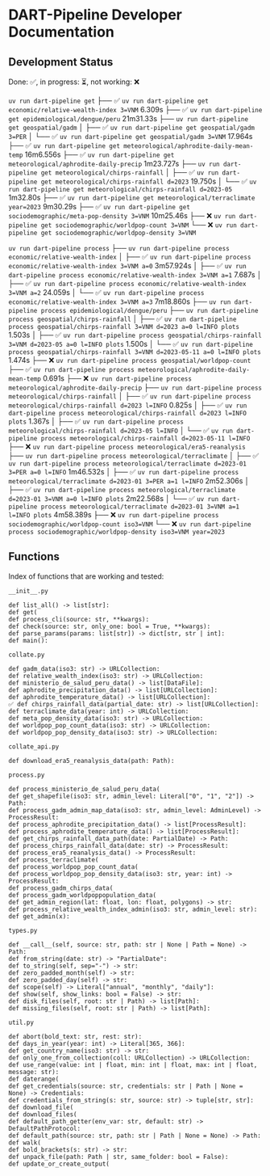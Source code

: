 DART-Pipeline Developer Documentation
=====================================

Development Status
------------------
Done: ✅, in progress: ⏳, not working: ❌

`uv run dart-pipeline get`
 ├── ✅ `uv run dart-pipeline get economic/relative-wealth-index 3=VNM` 6.309s
 ├── ✅ `uv run dart-pipeline get epidemiological/dengue/peru` 21m31.33s
 ├── `uv run dart-pipeline get geospatial/gadm`
 │    ├── ✅ `uv run dart-pipeline get geospatial/gadm 3=PER` 
 │    └── ✅ `uv run dart-pipeline get geospatial/gadm 3=VNM` 17.964s
 ├── ✅ `uv run dart-pipeline get meteorological/aphrodite-daily-mean-temp` 16m6.556s
 ├── ✅ `uv run dart-pipeline get meteorological/aphrodite-daily-precip` 1m23.727s
 ├── `uv run dart-pipeline get meteorological/chirps-rainfall`
 │    ├── ✅ `uv run dart-pipeline get meteorological/chirps-rainfall d=2023` 19.750s
 │    └── ✅ `uv run dart-pipeline get meteorological/chirps-rainfall d=2023-05` 1m32.80s
 ├── ✅ `uv run dart-pipeline get meteorological/terraclimate year=2023` 9m30.29s
 ├── ✅ `uv run dart-pipeline get sociodemographic/meta-pop-density 3=VNM` 10m25.46s
 ├── ❌ `uv run dart-pipeline get sociodemographic/worldpop-count 3=VNM`
 └── ❌ `uv run dart-pipeline get sociodemographic/worldpop-density 3=VNM`

`uv run dart-pipeline process`
 ├── `uv run dart-pipeline process economic/relative-wealth-index`
 │    ├── ✅ `uv run dart-pipeline process economic/relative-wealth-index 3=VNM a=0` 3m57.924s
 │    ├── ✅ `uv run dart-pipeline process economic/relative-wealth-index 3=VNM a=1` 7.687s
 │    ├── ✅ `uv run dart-pipeline process economic/relative-wealth-index 3=VNM a=2` 24.059s
 │    └── ✅ `uv run dart-pipeline process economic/relative-wealth-index 3=VNM a=3` 7m18.860s
 ├── `uv run dart-pipeline process epidemiological/dengue/peru`
 ├── `uv run dart-pipeline process geospatial/chirps-rainfall`
 │    ├── ✅ `uv run dart-pipeline process geospatial/chirps-rainfall 3=VNM d=2023 a=0 l=INFO plots` 1.503s
 │    ├── ✅ `uv run dart-pipeline process geospatial/chirps-rainfall 3=VNM d=2023-05 a=0 l=INFO plots` 1.500s
 │    └── ✅ `uv run dart-pipeline process geospatial/chirps-rainfall 3=VNM d=2023-05-11 a=0 l=INFO plots` 1.474s
 ├── ❌ `uv run dart-pipeline process geospatial/worldpop-count`
 ├── ✅ `uv run dart-pipeline process meteorological/aphrodite-daily-mean-temp` 0.691s
 ├── ❌ `uv run dart-pipeline process meteorological/aphrodite-daily-precip`
 ├── `uv run dart-pipeline process meteorological/chirps-rainfall`
 │    ├── ✅ `uv run dart-pipeline process meteorological/chirps-rainfall d=2023 l=INFO` 0.825s
 │    ├── ✅ `uv run dart-pipeline process meteorological/chirps-rainfall d=2023 l=INFO plots` 1.367s
 │    ├── ✅ `uv run dart-pipeline process meteorological/chirps-rainfall d=2023-05 l=INFO`
 │    └── ✅ `uv run dart-pipeline process meteorological/chirps-rainfall d=2023-05-11 l=INFO`
 ├── ❌ `uv run dart-pipeline process meteorological/era5-reanalysis`
 ├── `uv run dart-pipeline process meteorological/terraclimate`
 │    ├── ✅ `uv run dart-pipeline process meteorological/terraclimate d=2023-01 3=PER a=0 l=INFO` 1m46.532s
 │    ├── ✅ `uv run dart-pipeline process meteorological/terraclimate d=2023-01 3=PER a=1 l=INFO` 2m52.306s
 │    ├── ✅ `uv run dart-pipeline process meteorological/terraclimate d=2023-01 3=VNM a=0 l=INFO plots` 2m22.568s
 │    └── ✅ `uv run dart-pipeline process meteorological/terraclimate d=2023-01 3=VNM a=1 l=INFO plots` 4m58.389s
 ├── ❌ `uv run dart-pipeline process sociodemographic/worldpop-count iso3=VNM`
 └── ❌ `uv run dart-pipeline process sociodemographic/worldpop-density iso3=VNM year=2023`

Functions
---------
Index of functions that are working and tested:

`__init__.py`

```
def list_all() -> list[str]:
def get(
def process_cli(source: str, **kwargs):
def check(source: str, only_one: bool = True, **kwargs):
def parse_params(params: list[str]) -> dict[str, str | int]:
def main():
```

`collate.py`

```
def gadm_data(iso3: str) -> URLCollection:
def relative_wealth_index(iso3: str) -> URLCollection:
def ministerio_de_salud_peru_data() -> list[DataFile]:
def aphrodite_precipitation_data() -> list[URLCollection]:
def aphrodite_temperature_data() -> list[URLCollection]:
✅ def chirps_rainfall_data(partial_date: str) -> list[URLCollection]:
def terraclimate_data(year: int) -> URLCollection:
def meta_pop_density_data(iso3: str) -> URLCollection:
def worldpop_pop_count_data(iso3: str) -> URLCollection:
def worldpop_pop_density_data(iso3: str) -> URLCollection:
```

`collate_api.py`

```
def download_era5_reanalysis_data(path: Path):
```

`process.py`

```
def process_ministerio_de_salud_peru_data(
def get_shapefile(iso3: str, admin_level: Literal["0", "1", "2"]) -> Path:
def process_gadm_admin_map_data(iso3: str, admin_level: AdminLevel) -> ProcessResult:
def process_aphrodite_precipitation_data() -> list[ProcessResult]:
def process_aphrodite_temperature_data() -> list[ProcessResult]:
def get_chirps_rainfall_data_path(date: PartialDate) -> Path:
def process_chirps_rainfall_data(date: str) -> ProcessResult:
def process_era5_reanalysis_data() -> ProcessResult:
def process_terraclimate(
def process_worldpop_pop_count_data(
def process_worldpop_pop_density_data(iso3: str, year: int) -> ProcessResult:
def process_gadm_chirps_data(
def process_gadm_worldpoppopulation_data(
def get_admin_region(lat: float, lon: float, polygons) -> str:
def process_relative_wealth_index_admin(iso3: str, admin_level: str):
def get_admin(x):
```

`types.py`

```
def __call__(self, source: str, path: str | None | Path = None) -> Path:
def from_string(date: str) -> "PartialDate":
def to_string(self, sep="-") -> str:
def zero_padded_month(self) -> str:
def zero_padded_day(self) -> str:
def scope(self) -> Literal["annual", "monthly", "daily"]:
def show(self, show_links: bool = False) -> str:
def disk_files(self, root: str | Path) -> list[Path]:
def missing_files(self, root: str | Path) -> list[Path]:
```

`util.py`

```
def abort(bold_text: str, rest: str):
def days_in_year(year: int) -> Literal[365, 366]:
def get_country_name(iso3: str) -> str:
def only_one_from_collection(coll: URLCollection) -> URLCollection:
def use_range(value: int | float, min: int | float, max: int | float, message: str):
def daterange(
def get_credentials(source: str, credentials: str | Path | None = None) -> Credentials:
def credentials_from_string(s: str, source: str) -> tuple[str, str]:
def download_file(
def download_files(
def default_path_getter(env_var: str, default: str) -> DefaultPathProtocol:
def default_path(source: str, path: str | Path | None = None) -> Path:
def walk(
def bold_brackets(s: str) -> str:
def unpack_file(path: Path | str, same_folder: bool = False):
def update_or_create_output(
```
